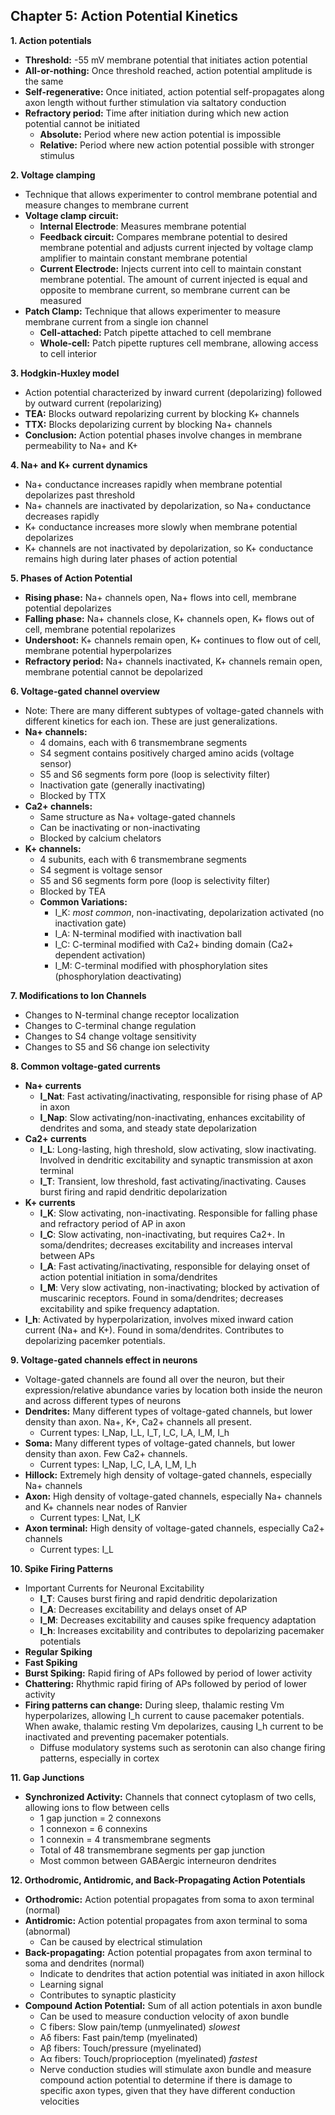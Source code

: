 ## Chapter 5: Action Potential Kinetics

**1. Action potentials**
- **Threshold:** -55 mV membrane potential that initiates action potential  
- **All-or-nothing:** Once threshold reached, action potential amplitude is the same
- **Self-regenerative:** Once initiated, action potential self-propagates along axon length without further stimulation via saltatory conduction
- **Refractory period:** Time after initiation during which new action potential cannot be initiated
    - **Absolute:** Period where new action potential is impossible
    - **Relative:** Period where new action potential possible with stronger stimulus

**2. Voltage clamping**
- Technique that allows experimenter to control membrane potential and measure changes to membrane current
- **Voltage clamp circuit:** 
    - **Internal Electrode**: Measures membrane potential
    - **Feedback circuit:** Compares membrane potential to desired membrane potential and adjusts current injected by voltage clamp amplifier to maintain constant membrane potential
    - **Current Electrode:** Injects current into cell to maintain constant membrane potential. The amount of current injected is equal and opposite to membrane current, so membrane current can be measured
- **Patch Clamp:** Technique that allows experimenter to measure membrane current from a single ion channel
    - **Cell-attached:** Patch pipette attached to cell membrane
    - **Whole-cell:** Patch pipette ruptures cell membrane, allowing access to cell interior

**3. Hodgkin-Huxley model**
- Action potential characterized by inward current (depolarizing) followed by outward current (repolarizing)
- **TEA:** Blocks outward repolarizing current by blocking K+ channels
- **TTX:** Blocks depolarizing current by blocking Na+ channels
- **Conclusion:** Action potential phases involve changes in membrane permeability to Na+ and K+

**4. Na+ and K+ current dynamics**
- Na+ conductance increases rapidly when membrane potential depolarizes past threshold
- Na+ channels are inactivated by depolarization, so Na+ conductance decreases rapidly
- K+ conductance increases more slowly when membrane potential depolarizes
- K+ channels are not inactivated by depolarization, so K+ conductance remains high during later phases of action potential

**5. Phases of Action Potential**
- **Rising phase:** Na+ channels open, Na+ flows into cell, membrane potential depolarizes
- **Falling phase:** Na+ channels close, K+ channels open, K+ flows out of cell, membrane potential repolarizes
- **Undershoot:** K+ channels remain open, K+ continues to flow out of cell, membrane potential hyperpolarizes
- **Refractory period:** Na+ channels inactivated, K+ channels remain open, membrane potential cannot be depolarized

**6. Voltage-gated channel overview**
- Note: There are many different subtypes of voltage-gated channels with different kinetics for each ion. These are just generalizations.
- **Na+ channels:** 
    - 4 domains, each with 6 transmembrane segments
    - S4 segment contains positively charged amino acids (voltage sensor)
    - S5 and S6 segments form pore (loop is selectivity filter)
    - Inactivation gate (generally inactivating)
    - Blocked by TTX
- **Ca2+ channels:** 
    - Same structure as Na+ voltage-gated channels
    - Can be inactivating or non-inactivating
    - Blocked by calcium chelators
- **K+ channels:** 
    - 4 subunits, each with 6 transmembrane segments
    - S4 segment is voltage sensor
    - S5 and S6 segments form pore (loop is selectivity filter)
    - Blocked by TEA
    - **Common Variations:**
        - I_K: *most common*, non-inactivating, depolarization activated (no inactivation gate)
        - I_A: N-terminal modified with inactivation ball
        - I_C: C-terminal modified with Ca2+ binding domain (Ca2+ dependent activation)
        - I_M: C-terminal modified with phosphorylation sites (phosphorylation deactivating)

**7. Modifications to Ion Channels**
- Changes to N-terminal change receptor localization
- Changes to C-terminal change regulation
- Changes to S4 change voltage sensitivity
- Changes to S5 and S6 change ion selectivity

**8. Common voltage-gated currents**
- **Na+ currents**
    - **I_Nat**: Fast activating/inactivating, responsible for rising phase of AP in axon
    - **I_Nap**: Slow activating/non-inactivating, enhances excitability of dendrites and soma, and steady state depolarization
- **Ca2+ currents**
    - **I_L**: Long-lasting, high threshold, slow activating, slow inactivating. Involved in dendritic excitability and synaptic transmission at axon terminal
    - **I_T**: Transient, low threshold, fast activating/inactivating. Causes burst firing and rapid dendritic depolarization
- **K+ currents**
    - **I_K**: Slow activating, non-inactivating. Responsible for falling phase and refractory period of AP in axon
    - **I_C**: Slow activating, non-inactivating, but requires Ca2+. In soma/dendrites; decreases excitability and increases interval between APs
    - **I_A**: Fast activating/inactivating, responsible for delaying onset of action potential initiation in soma/dendrites
    - **I_M**: Very slow activating, non-inactivating; blocked by activation of muscarinic receptors. Found in soma/dendrites; decreases excitability and spike frequency adaptation.
- **I_h**: Activated by hyperpolarization, involves mixed inward cation current (Na+ and K+). Found in soma/dendrites. Contributes to depolarizing pacemker potentials.

**9. Voltage-gated channels effect in neurons**
- Voltage-gated channels are found all over the neuron, but their expression/relative abundance varies by location both inside the neuron and across different types of neurons
- **Dendrites:** Many different types of voltage-gated channels, but lower density than axon. Na+, K+, Ca2+ channels all present.
    - Current types: I_Nap, I_L, I_T, I_C, I_A, I_M, I_h
- **Soma:** Many different types of voltage-gated channels, but lower density than axon. Few Ca2+ channels.
    - Current types: I_Nap, I_C, I_A, I_M, I_h
- **Hillock:** Extremely high density of voltage-gated channels, especially Na+ channels
- **Axon:** High density of voltage-gated channels, especially Na+ channels and K+ channels near nodes of Ranvier
    - Current types: I_Nat, I_K
- **Axon terminal:** High density of voltage-gated channels, especially Ca2+ channels
    - Current types: I_L

**10. Spike Firing Patterns**
- Important Currents for Neuronal Excitability
    - **I_T**: Causes burst firing and rapid dendritic depolarization
    - **I_A**: Decreases excitability and delays onset of AP
    - **I_M**: Decreases excitability and causes spike frequency adaptation
    - **I_h**: Increases excitability and contributes to depolarizing pacemaker potentials
- **Regular Spiking**
- **Fast Spiking**
- **Burst Spiking:** Rapid firing of APs followed by period of lower activity
- **Chattering:** Rhythmic rapid firing of APs followed by period of lower activity
- **Firing patterns can change:** During sleep, thalamic resting Vm hyperpolarizes, allowing I_h current to cause pacemaker potentials. When awake, thalamic resting Vm depolarizes, causing I_h current to be inactivated and preventing pacemaker potentials.
    - Diffuse modulatory systems such as serotonin can also change firing patterns, especially in cortex

**11. Gap Junctions**
- **Synchronized Activity:** Channels that connect cytoplasm of two cells, allowing ions to flow between cells
    - 1 gap junction = 2 connexons
    - 1 connexon = 6 connexins
    - 1 connexin = 4 transmembrane segments
    - Total of 48 transmembrane segments per gap junction
    - Most common between GABAergic interneuron dendrites

**12. Orthodromic, Antidromic, and Back-Propagating Action Potentials**
- **Orthodromic:** Action potential propagates from soma to axon terminal (normal)
- **Antidromic:** Action potential propagates from axon terminal to soma (abnormal)
    - Can be caused by electrical stimulation
- **Back-propagating:** Action potential propagates from axon terminal to soma and dendrites (normal)
    - Indicate to dendrites that action potential was initiated in axon hillock
    - Learning signal
    - Contributes to synaptic plasticity
- **Compound Action Potential:** Sum of all action potentials in axon bundle
    - Can be used to measure conduction velocity of axon bundle
    - C fibers: Slow pain/temp (unmyelinated) _slowest_
    - Aδ fibers: Fast pain/temp (myelinated)
    - Aβ fibers: Touch/pressure (myelinated)
    - Aα fibers: Touch/proprioception (myelinated) _fastest_
    - Nerve conduction studies will stimulate axon bundle and measure compound action potential to determine if there is damage to specific axon types, given that they have different conduction velocities
